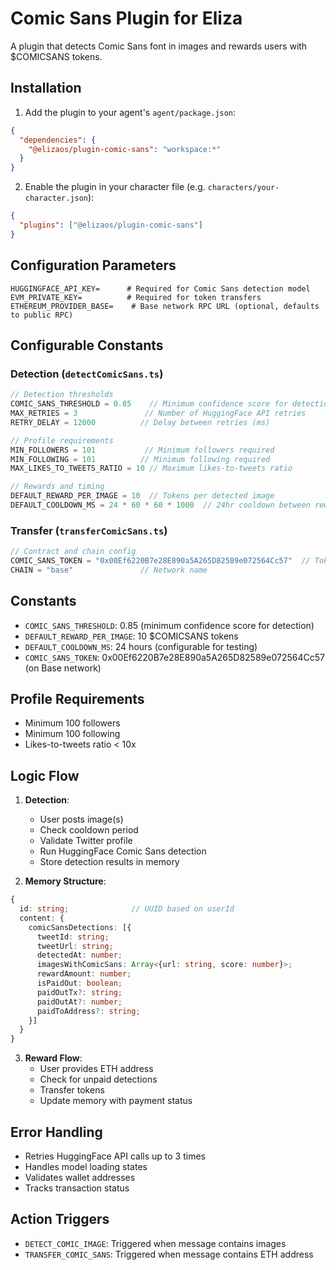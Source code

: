 # Comic Sans Plugin for Eliza

A plugin that detects Comic Sans font in images and rewards users with $COMICSANS tokens.

## Installation

1. Add the plugin to your agent's `agent/package.json`:
```json
{
  "dependencies": {
    "@elizaos/plugin-comic-sans": "workspace:*"
  }
}
```

2. Enable the plugin in your character file (e.g. `characters/your-character.json`):
```json
{
  "plugins": ["@elizaos/plugin-comic-sans"]
}
```

## Configuration Parameters

```env
HUGGINGFACE_API_KEY=      # Required for Comic Sans detection model
EVM_PRIVATE_KEY=          # Required for token transfers
ETHEREUM_PROVIDER_BASE=    # Base network RPC URL (optional, defaults to public RPC)
```

## Configurable Constants

### Detection (`detectComicSans.ts`)
```typescript
// Detection thresholds
COMIC_SANS_THRESHOLD = 0.85    // Minimum confidence score for detection
MAX_RETRIES = 3               // Number of HuggingFace API retries
RETRY_DELAY = 12000          // Delay between retries (ms)

// Profile requirements
MIN_FOLLOWERS = 101           // Minimum followers required
MIN_FOLLOWING = 101          // Minimum following required
MAX_LIKES_TO_TWEETS_RATIO = 10 // Maximum likes-to-tweets ratio

// Rewards and timing
DEFAULT_REWARD_PER_IMAGE = 10  // Tokens per detected image
DEFAULT_COOLDOWN_MS = 24 * 60 * 60 * 1000  // 24hr cooldown between rewards
```

### Transfer (`transferComicSans.ts`)
```typescript
// Contract and chain config
COMIC_SANS_TOKEN = "0x00Ef6220B7e28E890a5A265D82589e072564Cc57"  // Token address
CHAIN = "base"               // Network name
```

## Constants

- `COMIC_SANS_THRESHOLD`: 0.85 (minimum confidence score for detection)
- `DEFAULT_REWARD_PER_IMAGE`: 10 $COMICSANS tokens
- `DEFAULT_COOLDOWN_MS`: 24 hours (configurable for testing)
- `COMIC_SANS_TOKEN`: 0x00Ef6220B7e28E890a5A265D82589e072564Cc57 (on Base network)

## Profile Requirements

- Minimum 100 followers
- Minimum 100 following
- Likes-to-tweets ratio < 10x

## Logic Flow

1. **Detection**:
   - User posts image(s)
   - Check cooldown period
   - Validate Twitter profile
   - Run HuggingFace Comic Sans detection
   - Store detection results in memory

2. **Memory Structure**:
```typescript
{
  id: string;              // UUID based on userId
  content: {
    comicSansDetections: [{
      tweetId: string;
      tweetUrl: string;
      detectedAt: number;
      imagesWithComicSans: Array<{url: string, score: number}>;
      rewardAmount: number;
      isPaidOut: boolean;
      paidOutTx?: string;
      paidOutAt?: number;
      paidToAddress?: string;
    }]
  }
}
```

3. **Reward Flow**:
   - User provides ETH address
   - Check for unpaid detections
   - Transfer tokens
   - Update memory with payment status

## Error Handling

- Retries HuggingFace API calls up to 3 times
- Handles model loading states
- Validates wallet addresses
- Tracks transaction status

## Action Triggers

- `DETECT_COMIC_IMAGE`: Triggered when message contains images
- `TRANSFER_COMIC_SANS`: Triggered when message contains ETH address 